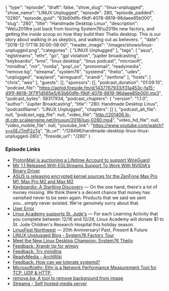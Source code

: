 {
  "type": "episode",
  "draft": false,
  "show_slug": "linux-unplugged",
  "show_name": "LINUX Unplugged",
  "episode": 280,
  "episode_padded": "0280",
  "episode_guid": "63b60dfb-f9df-4078-8819-96daee85b000",
  "slug": "280",
  "title": "Handmade Desktop Linux",
  "description": "We\u2019re just back from touring System76\u2019s new factory, and getting the inside scoop on how they build their Thelio desktop. This is our story about walking in as skeptics, and walking out as believers. ",
  "date": "2018-12-17T18:30:00-08:00",
  "header_image": "/images/shows/linux-unplugged.png",
  "categories": [
    "LINUX Unplugged"
  ],
  "tags": [
    "asus",
    "eglstreams",
    "ethr",
    "go",
    "gpl violation",
    "jupiter broadcasting",
    "keyboardio",
    "kms",
    "linux desktop",
    "linux podcast",
    "microsoft",
    "minidlna",
    "mir",
    "nvidia",
    "pop!_os",
    "protonmail",
    "readymedia",
    "remove.bg",
    "streama",
    "system76",
    "systemd",
    "thelio",
    "udev",
    "unplugged",
    "wayland",
    "wireguard",
    "xrandr",
    "zenfone"
  ],
  "hosts": [
    "chris",
    "wes"
  ],
  "guests": [],
  "sponsors": [],
  "podcast_duration": "01:09:10",
  "podcast_file": "https://aphid.fireside.fm/d/1437767933/f31a453c-fa15-491f-8618-3f71f1d565e5/63b60dfb-f9df-4078-8819-96daee85b000.mp3",
  "podcast_bytes": 58317934,
  "podcast_chapters": {
    "version": "1.1.0",
    "author": "Jupiter Broadcasting",
    "title": "280: Handmade Desktop Linux",
    "podcastName": "LINUX Unplugged",
    "chapters": []
  },
  "podcast_alt_file": null,
  "podcast_ogg_file": null,
  "video_file": "http://201406.jb-dl.cdn.scaleengine.net/linuxun/2018/lup-0280.mp4",
  "video_hd_file": null,
  "video_mobile_file": null,
  "youtube_link": "https://www.youtube.com/watch?v=x5EJTmP2zTg",
  "jb_url": "/128496/handmade-desktop-linux-linux-unplugged-280/",
  "fireside_url": "/280"
}


### Episode Links

  * [ProtonMail is auctioning a Lifetime Account to support WireGuard](https://protonmail.com/blog/lifetime-account-supporting-wireguard/ "ProtonMail is auctioning a Lifetime Account to support WireGuard")
  * [Mir 1.1 Released With EGLStreams Support To Work With NVIDIA's Binary Driver](https://www.phoronix.com/scan.php?page=news_item&px=Ubuntu-Mir-1.1-Released "Mir 1.1 Released With EGLStreams Support To Work With NVIDIA's Binary Driver")
  * [ASUS is releasing encrypted kernel sources for the ZenFone Max Pro M1, Max Pro M2 and Max M2](https://www.xda-developers.com/asus-encrypted-kernel-source-zenfone-max-pro-m2/ "ASUS is releasing encrypted kernel sources for the ZenFone Max Pro M1, Max Pro M2 and Max M2")
  * [Keyboardio: A Startling Discovery](https://www.kickstarter.com/projects/keyboardio/the-model-01-an-heirloom-grade-keyboard-for-seriou/posts/2369985 "Keyboardio: A Startling Discovery") — On the one hand, there's a lot of money missing. We think there's a decent chance that money has vanished never to be seen again. Products that we said we sent you...simply never existed. We're genuinely sorry about that.
  * [User Error](https://error.show/subscribe "User Error")
  * [Linux Academy supports St. Jude's](https://info.linuxacademy.com/you-learn.-we-give.-give-back-with-your-cloud-skills "Linux Academy supports St. Jude's") — For each Learning Activity that you complete between 12/16 and 12/26, Linux Academy will donate $1 to St. Jude Children's Research Hospital this holiday season.
  * [LinuxFest Northwest](https://linuxfestnorthwest.org/conferences/2019 "LinuxFest Northwest") — 20th Anniversary! Past, Present & Future
  * [LINUX Unplugged Blog - System76 Factory Tour](https://linuxunplugged.com/articles/system76tour "LINUX Unplugged Blog - System76 Factory Tour")
  * [Meet the New Linux Desktop Champion: System76 Thelio](https://www.linux.com/blog/2018/12/meet-new-linux-desktop-champion-system76-thelio "Meet the New Linux Desktop Champion: System76 Thelio")
  * [Feedback: Xrandr tip for wimpy](https://pastebin.com/du0it1e9 "Feedback: Xrandr tip for wimpy")
  * [Feedback: Try minidlna](https://pastebin.com/gxBHYHL0 "Feedback: Try minidlna")
  * [ReadyMedia - ArchWiki](https://wiki.archlinux.org/index.php/ReadyMedia "ReadyMedia - ArchWiki")
  * [Feedback: How can we tolerate systemd?](https://pastebin.com/SkUineid "Feedback: How can we tolerate systemd?")
  * [Microsoft/ethr: Ethr is a Network Performance Measurement Tool for TCP, UDP & HTTP.](https://github.com/Microsoft/Ethr "Microsoft/ethr: Ethr is a Network Performance Measurement Tool for TCP, UDP & HTTP.")
  * [remove.bg: A tool to remove background from image](https://www.remove.bg/ "remove.bg: A tool to remove background from image")
  * [Streama - Self hosted media server](https://streamaserver.org/ "Streama - Self hosted media server")


